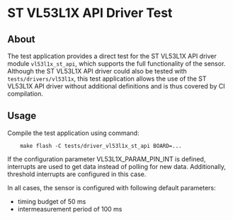 # ST VL53L1X API Driver Test

## About

The test application provides a direct test for the ST VL53L1X API
driver module `vl53l1x_st_api`, which supports the full functionality
of the sensor. Although the ST VL53L1X API driver could also be tested
with `tests/drivers/vl53l1x`, this test application allows the use of the
ST VL53L1X API driver without additional definitions and is thus covered
by CI compilation.

## Usage

Compile the test application using command:
```
    make flash -C tests/driver_vl53l1x_st_api BOARD=...
```

If the configuration parameter VL53L1X_PARAM_PIN_INT is defined, interrupts
are used to get data instead of polling for new data. Additionally,
threshold interrupts are configured in this case.

In all cases, the sensor is configured with following default parameters:

- timing budget of 50 ms
- intermeasurement period of 100 ms
